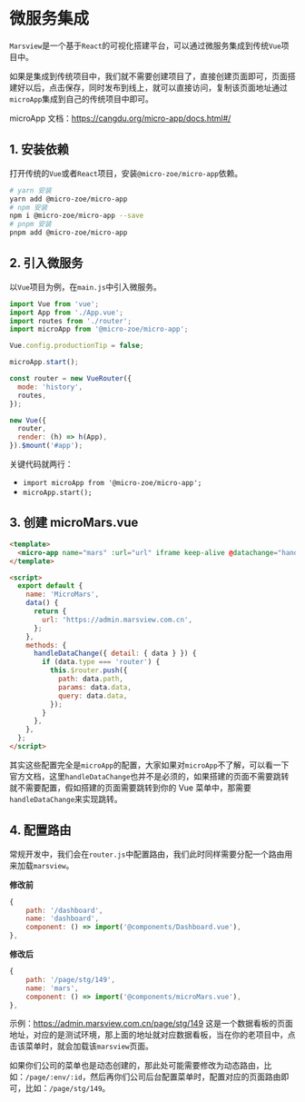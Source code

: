 # 微服务集成

`Marsview`是一个基于`React`的可视化搭建平台，可以通过微服务集成到传统`Vue`项目中。

如果是集成到传统项目中，我们就不需要创建项目了，直接创建页面即可，页面搭建好以后，点击保存，同时发布到线上，就可以直接访问，复制该页面地址通过`microApp`集成到自己的传统项目中即可。

microApp 文档：https://cangdu.org/micro-app/docs.html#/

## **1. 安装依赖**

打开传统的`Vue`或者`React`项目，安装`@micro-zoe/micro-app`依赖。

```bash
# yarn 安装
yarn add @micro-zoe/micro-app
# npm 安装
npm i @micro-zoe/micro-app --save
# pnpm 安装
pnpm add @micro-zoe/micro-app
```

## **2. 引入微服务**

以`Vue`项目为例，在`main.js`中引入微服务。

```js
import Vue from 'vue';
import App from './App.vue';
import routes from './router';
import microApp from '@micro-zoe/micro-app';

Vue.config.productionTip = false;

microApp.start();

const router = new VueRouter({
  mode: 'history',
  routes,
});

new Vue({
  router,
  render: (h) => h(App),
}).$mount('#app');
```

关键代码就两行：

- `import microApp from '@micro-zoe/micro-app';`
- `microApp.start();`

## **3. 创建 microMars.vue**

```html
<template>
  <micro-app name="mars" :url="url" iframe keep-alive @datachange="handleDataChange" />
</template>

<script>
  export default {
    name: 'MicroMars',
    data() {
      return {
        url: 'https://admin.marsview.com.cn',
      };
    },
    methods: {
      handleDataChange({ detail: { data } }) {
        if (data.type === 'router') {
          this.$router.push({
            path: data.path,
            params: data.data,
            query: data.data,
          });
        }
      },
    },
  };
</script>
```

其实这些配置完全是`microApp`的配置，大家如果对`microApp`不了解，可以看一下官方文档，这里`handleDataChange`也并不是必须的，如果搭建的页面不需要跳转就不需要配置，假如搭建的页面需要跳转到你的 Vue 菜单中，那需要`handleDataChange`来实现跳转。

## **4. 配置路由**

常规开发中，我们会在`router.js`中配置路由，我们此时同样需要分配一个路由用来加载`marsview`。

**修改前**

```js
{
    path: '/dashboard',
    name: 'dashboard',
    component: () => import('@components/Dashboard.vue'),
},
```

**修改后**

```js
{
    path: '/page/stg/149',
    name: 'mars',
    component: () => import('@components/microMars.vue'),
},
```

示例：https://admin.marsview.com.cn/page/stg/149 这是一个数据看板的页面地址，对应的是测试环境，那上面的地址就对应数据看板，当在你的老项目中，点击该菜单时，就会加载该`marsview`页面。

如果你们公司的菜单也是动态创建的，那此处可能需要修改为动态路由，比如：`/page/:env/:id`，然后再你们公司后台配置菜单时，配置对应的页面路由即可，比如：`/page/stg/149`。
